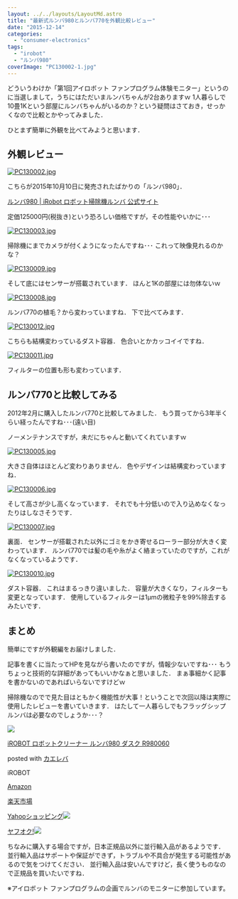 ```yaml
---
layout: ../../layouts/LayoutMd.astro
title: "最新式ルンバ980とルンバ770を外観比較レビュー"
date: "2015-12-14"
categories: 
  - "consumer-electronics"
tags: 
  - "irobot"
  - "ルンバ980"
coverImage: "PC130002-1.jpg"
---
```


どういうわけか「第1回アイロボット ファンプログラム体験モニター」というのに当選しまして，うちにはただいまルンバちゃんが2台ありますｗ 1人暮らしで10畳1Kという部屋にルンバちゃんがいるのか？という疑問はさておき，せっかくなので比較とかやってみました．

ひとまず簡単に外観を比べてみようと思います．

## 外観レビュー

[![PC130002.jpg](/archive/images/23374858929_59bb04212c_b.jpg)](http://www.flickr.com/photos/67522130@N08/23374858929 "PC130002.jpg")

こちらが2015年10月10日に発売されたばかりの「ルンバ980」．

[ルンバ980 | iRobot ロボット掃除機ルンバ 公式サイト](https://www.irobot-jp.com/product/900series/index.html)

定価125000円(税抜き)という恐ろしい価格ですが，その性能やいかに･･･

[![PC130003.jpg](/archive/images/23634303702_b8ecfbdd63_b.jpg)](http://www.flickr.com/photos/67522130@N08/23634303702 "PC130003.jpg")

掃除機にまでカメラが付くようになったんですね･･･ これって映像見れるのかな？

[![PC130009.jpg](/archive/images/23374933729_3d1948190b_b.jpg)](http://www.flickr.com/photos/67522130@N08/23374933729 "PC130009.jpg")

そして底にはセンサーが搭載されています． ほんと1Kの部屋には勿体ないｗ

[![PC130008.jpg](/archive/images/23114715374_5a6a0ce409_b.jpg)](http://www.flickr.com/photos/67522130@N08/23114715374 "PC130008.jpg")

ルンバ770の植毛？から変わっていますね． 下で比べてみます．

[![PC130012.jpg](/archive/images/23447214630_5541ef041f_b.jpg)](http://www.flickr.com/photos/67522130@N08/23447214630 "PC130012.jpg")

こちらも結構変わっているダスト容器． 色合いとかカッコイイですね．

[![PC130011.jpg](/archive/images/23742904495_14bb93cdf7_b.jpg)](http://www.flickr.com/photos/67522130@N08/23742904495 "PC130011.jpg")

フィルターの位置も形も変わっています．

## ルンバ770と比較してみる

2012年2月に購入したルンバ770と比較してみました． もう買ってから3年半くらい経ったんですね･･･(遠い目)

ノーメンテナンスですが，未だにちゃんと動いてくれていますｗ

[![PC130005.jpg](/archive/images/23660475721_dc9c96c324_b.jpg)](http://www.flickr.com/photos/67522130@N08/23660475721 "PC130005.jpg")

大きさ自体はほとんど変わりありません． 色やデザインは結構変わっていますね．

[![PC130006.jpg](/archive/images/23116032913_d81f558f77_b.jpg)](http://www.flickr.com/photos/67522130@N08/23116032913 "PC130006.jpg")

そして高さが少し高くなっています． それでも十分低いので入り込めなくなったりはしなさそうです．

[![PC130007.jpg](/archive/images/23114703504_0416baf5dd_b.jpg)](http://www.flickr.com/photos/67522130@N08/23114703504 "PC130007.jpg")

裏面． センサーが搭載された以外にゴミをかき寄せるローラー部分が大きく変わっています． ルンバ770では髪の毛や糸がよく絡まっていたのですが，これがなくなっているようです．

[![PC130010.jpg](/archive/images/23742890125_428afac6e3_b.jpg)](http://www.flickr.com/photos/67522130@N08/23742890125 "PC130010.jpg")

ダスト容器． これはまるっきり違いました． 容量が大きくなり，フィルターも変更となっています． 使用しているフィルターは1μmの微粒子を99%除去するみたいです．

## まとめ

簡単にですが外観編をお届けしました．

記事を書くに当たってHPを見ながら書いたのですが，情報少ないですね･･･ もうちょっと技術的な詳細があってもいいかなぁと思いました． まぁ事細かく記事を書かないのであればいらないですけどｗ

掃除機なのでで見た目はともかく機能性が大事！ということで次回以降は実際に使用したレビューを書いていきます． はたして一人暮らしでもフラッグシップルンバは必要なのでしょうか･･･？

[![](/archive/images/41TLJ03fj7L._SL160_.jpg)](https://www.amazon.co.jp/exec/obidos/ASIN/B0162EAZBQ/mizuka123-22/ref=nosim/)

[iROBOT ロボットクリーナー ルンバ980 ダスク R980060](https://www.amazon.co.jp/exec/obidos/ASIN/B0162EAZBQ/mizuka123-22/ref=nosim/)

posted with [カエレバ](http://kaereba.com)

iROBOT

[Amazon](http://www.amazon.co.jp/gp/search?keywords=iROBOT%20%83%8D%83%7B%83b%83g%83N%83%8A%81%5B%83i%81%5B%20%83%8B%83%93%83o980%20%83_%83X%83N%20R980060&__mk_ja_JP=%83J%83%5E%83J%83i&tag=mizuka123-22)

[楽天市場](http://hb.afl.rakuten.co.jp/hgc/032b53ee.4b34c5ee.0f4a541e.f440145e/?pc=http%3A%2F%2Fsearch.rakuten.co.jp%2Fsearch%2Fmall%2FiROBOT%2520%25E3%2583%25AD%25E3%2583%259C%25E3%2583%2583%25E3%2583%2588%25E3%2582%25AF%25E3%2583%25AA%25E3%2583%25BC%25E3%2583%258A%25E3%2583%25BC%2520%25E3%2583%25AB%25E3%2583%25B3%25E3%2583%2590980%2520%25E3%2583%2580%25E3%2582%25B9%25E3%2582%25AF%2520R980060%2F-%2Ff.1-p.1-s.1-sf.0-st.A-v.2%3Fx%3D0%26scid%3Daf_ich_link_urltxt%26m%3Dhttp%3A%2F%2Fm.rakuten.co.jp%2F)

[Yahooショッピング![](//ad.jp.ap.valuecommerce.com/servlet/gifbanner?sid=3066752&pid=881990642)](//ck.jp.ap.valuecommerce.com/servlet/referral?sid=3066752&pid=881990642&vc_url=http%3A%2F%2Fsearch.shopping.yahoo.co.jp%2Fsearch%3Fp%3DiROBOT%2520%25E3%2583%25AD%25E3%2583%259C%25E3%2583%2583%25E3%2583%2588%25E3%2582%25AF%25E3%2583%25AA%25E3%2583%25BC%25E3%2583%258A%25E3%2583%25BC%2520%25E3%2583%25AB%25E3%2583%25B3%25E3%2583%2590980%2520%25E3%2583%2580%25E3%2582%25B9%25E3%2582%25AF%2520R980060)

[ヤフオク!![](//ad.jp.ap.valuecommerce.com/servlet/gifbanner?sid=3066752&pid=881990642)](//ck.jp.ap.valuecommerce.com/servlet/referral?sid=3066752&pid=881990642&vc_url=http%3A%2F%2Fauctions.search.yahoo.co.jp%2Fsearch%3Fvo%3D%26ve%3D%26auccat%3D0%26aucminprice%3D%26aucmaxprice%3D%26aucmin_bidorbuy_price%3D%26aucmax_bidorbuy_price%3D%26loc_cd%3D0%26abatch%3D0%26istatus%3D0%26filtered%3D1%26ei%3DUTF-8%26tab_ex%3Dcommerce%26va%3DiROBOT%2520%25E3%2583%25AD%25E3%2583%259C%25E3%2583%2583%25E3%2583%2588%25E3%2582%25AF%25E3%2583%25AA%25E3%2583%25BC%25E3%2583%258A%25E3%2583%25BC%2520%25E3%2583%25AB%25E3%2583%25B3%25E3%2583%2590980%2520%25E3%2583%2580%25E3%2582%25B9%25E3%2582%25AF%2520R980060)

ちなみに購入する場合ですが，日本正規品以外に並行輸入品があるようです． 並行輸入品はサポートや保証ができず，トラブルや不具合が発生する可能性があるので気をつけてください． 並行輸入品は安いんですけど，長く使うものなので正規品を買いたいですね．

※アイロボット ファンプログラムの企画でルンバのモニターに参加しています。
